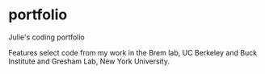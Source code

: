 # portfolio
Julie's coding portfolio

Features select code from my work in the Brem lab, UC Berkeley and Buck Institute
and Gresham Lab, New York University. 
